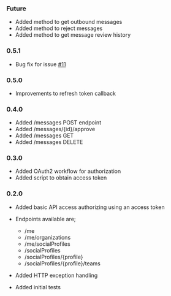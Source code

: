 ### Future

- Added method to get outbound messages
- Added method to reject messages
- Added method to get message review history

### 0.5.1

- Bug fix for issue [#11](https://github.com/ciaranmccormick/hootsweet/issues/11)

### 0.5.0

- Improvements to refresh token callback

### 0.4.0

- Added /messages POST endpoint
- Added /messages/{id}/approve
- Added /messages GET
- Added /messages DELETE

### 0.3.0

- Added OAuth2 workflow for authorization
- Added script to obtain access token

### 0.2.0

- Added basic API access authorizing using an access token
- Endpoints available are;

  - /me
  - /me/organizations
  - /me/socialProfiles
  - /socialProfiles
  - /socialProfiles/{profile}
  - /socialProfiles/{profile}/teams

- Added HTTP exception handling
- Added initial tests
